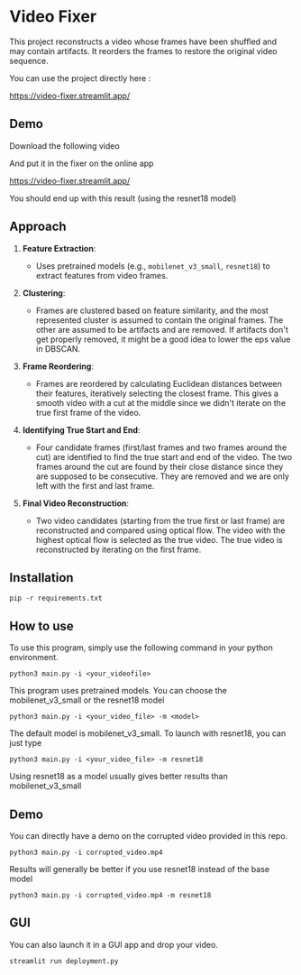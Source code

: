 # Video Fixer

This project reconstructs a video whose frames have been shuffled and may contain artifacts. It reorders the frames to restore the original video sequence.

You can use the project directly here :

https://video-fixer.streamlit.app/

## Demo 

Download the following video


And put it in the fixer on the online app

https://video-fixer.streamlit.app/

You should end up with this result (using the resnet18 model)


## Approach

1. **Feature Extraction**:
   - Uses pretrained models (e.g., `mobilenet_v3_small`, `resnet18`) to extract features from video frames.

2. **Clustering**:
   - Frames are clustered based on feature similarity, and the most represented cluster is assumed to contain the original frames. The other are assumed to be artifacts and are removed. If artifacts don't get properly removed, it might be a good idea to lower the eps value in DBSCAN.

3. **Frame Reordering**:
   - Frames are reordered by calculating Euclidean distances between their features, iteratively selecting the closest frame. This gives a smooth video with a cut at the middle since we didn't iterate on the true first frame of the video.

4. **Identifying True Start and End**:
   - Four candidate frames (first/last frames and two frames around the cut) are identified to find the true start and end of the video. The two frames around the cut are found by their close distance since they are supposed to be consecutive. They are removed and we are only left with the first and last frame.

5. **Final Video Reconstruction**:
   - Two video candidates (starting from the true first or last frame) are reconstructed and compared using optical flow. The video with the highest optical flow is selected as the true video. The true video is reconstructed by iterating on the first frame.

## Installation

```pip -r requirements.txt```

## How to use

To use this program, simply use the following command in your python environment.

```python3 main.py -i <your_videofile>```

This program uses pretrained models. You can choose the mobilenet_v3_small or the resnet18 model

```python3 main.py -i <your_video_file> -m <model>```

The default model is mobilenet_v3_small. To launch with resnet18, you can just type

```python3 main.py -i <your_video_file> -m resnet18```

Using resnet18 as a model usually gives better results than mobilenet_v3_small

## Demo

You can directly have a demo on the corrupted video provided in this repo.

```python3 main.py -i corrupted_video.mp4```

Results will generally be better if you use resnet18 instead of the base model

```python3 main.py -i corrupted_video.mp4 -m resnet18```

## GUI

You can also launch it in a GUI app and drop your video.

```streamlit run deployment.py```
